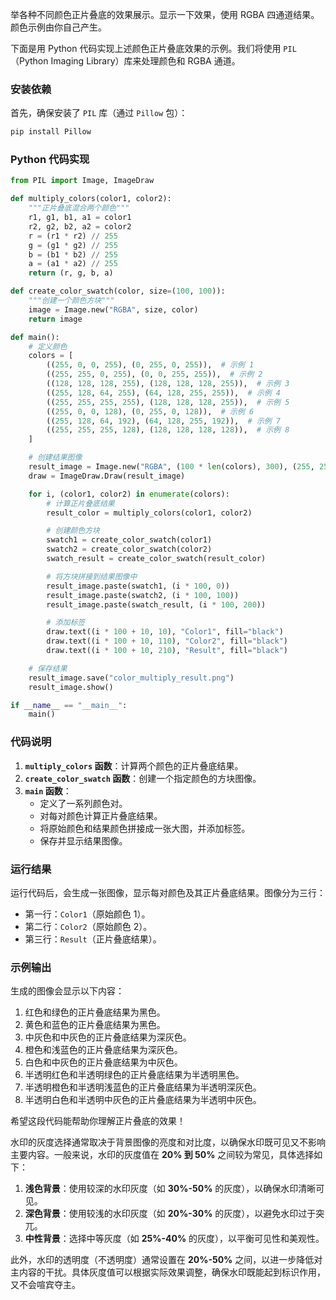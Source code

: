 举各种不同颜色正片叠底的效果展示。显示一下效果，使用 RGBA 四通道结果。颜色示例由你自己产生。

下面是用 Python 代码实现上述颜色正片叠底效果的示例。我们将使用 `PIL`（Python Imaging Library）库来处理颜色和 RGBA 通道。

### 安装依赖

首先，确保安装了 `PIL` 库（通过 `Pillow` 包）：

```bash
pip install Pillow
```

### Python 代码实现

```python
from PIL import Image, ImageDraw

def multiply_colors(color1, color2):
    """正片叠底混合两个颜色"""
    r1, g1, b1, a1 = color1
    r2, g2, b2, a2 = color2
    r = (r1 * r2) // 255
    g = (g1 * g2) // 255
    b = (b1 * b2) // 255
    a = (a1 * a2) // 255
    return (r, g, b, a)

def create_color_swatch(color, size=(100, 100)):
    """创建一个颜色方块"""
    image = Image.new("RGBA", size, color)
    return image

def main():
    # 定义颜色
    colors = [
        ((255, 0, 0, 255), (0, 255, 0, 255)),  # 示例 1
        ((255, 255, 0, 255), (0, 0, 255, 255)),  # 示例 2
        ((128, 128, 128, 255), (128, 128, 128, 255)),  # 示例 3
        ((255, 128, 64, 255), (64, 128, 255, 255)),  # 示例 4
        ((255, 255, 255, 255), (128, 128, 128, 255)),  # 示例 5
        ((255, 0, 0, 128), (0, 255, 0, 128)),  # 示例 6
        ((255, 128, 64, 192), (64, 128, 255, 192)),  # 示例 7
        ((255, 255, 255, 128), (128, 128, 128, 128)),  # 示例 8
    ]

    # 创建结果图像
    result_image = Image.new("RGBA", (100 * len(colors), 300), (255, 255, 255, 255))
    draw = ImageDraw.Draw(result_image)

    for i, (color1, color2) in enumerate(colors):
        # 计算正片叠底结果
        result_color = multiply_colors(color1, color2)

        # 创建颜色方块
        swatch1 = create_color_swatch(color1)
        swatch2 = create_color_swatch(color2)
        swatch_result = create_color_swatch(result_color)

        # 将方块拼接到结果图像中
        result_image.paste(swatch1, (i * 100, 0))
        result_image.paste(swatch2, (i * 100, 100))
        result_image.paste(swatch_result, (i * 100, 200))

        # 添加标签
        draw.text((i * 100 + 10, 10), "Color1", fill="black")
        draw.text((i * 100 + 10, 110), "Color2", fill="black")
        draw.text((i * 100 + 10, 210), "Result", fill="black")

    # 保存结果
    result_image.save("color_multiply_result.png")
    result_image.show()

if __name__ == "__main__":
    main()
```

### 代码说明

1. **`multiply_colors` 函数**：计算两个颜色的正片叠底结果。
2. **`create_color_swatch` 函数**：创建一个指定颜色的方块图像。
3. **`main` 函数**：
   - 定义了一系列颜色对。
   - 对每对颜色计算正片叠底结果。
   - 将原始颜色和结果颜色拼接成一张大图，并添加标签。
   - 保存并显示结果图像。

### 运行结果

运行代码后，会生成一张图像，显示每对颜色及其正片叠底结果。图像分为三行：

- 第一行：`Color1`（原始颜色 1）。
- 第二行：`Color2`（原始颜色 2）。
- 第三行：`Result`（正片叠底结果）。

### 示例输出

生成的图像会显示以下内容：

1. 红色和绿色的正片叠底结果为黑色。
2. 黄色和蓝色的正片叠底结果为黑色。
3. 中灰色和中灰色的正片叠底结果为深灰色。
4. 橙色和浅蓝色的正片叠底结果为深灰色。
5. 白色和中灰色的正片叠底结果为中灰色。
6. 半透明红色和半透明绿色的正片叠底结果为半透明黑色。
7. 半透明橙色和半透明浅蓝色的正片叠底结果为半透明深灰色。
8. 半透明白色和半透明中灰色的正片叠底结果为半透明中灰色。

希望这段代码能帮助你理解正片叠底的效果！

水印的灰度选择通常取决于背景图像的亮度和对比度，以确保水印既可见又不影响主要内容。一般来说，水印的灰度值在 **20% 到 50%** 之间较为常见，具体选择如下：

1. **浅色背景**：使用较深的水印灰度（如 **30%-50%** 的灰度），以确保水印清晰可见。
2. **深色背景**：使用较浅的水印灰度（如 **20%-30%** 的灰度），以避免水印过于突兀。
3. **中性背景**：选择中等灰度（如 **25%-40%** 的灰度），以平衡可见性和美观性。

此外，水印的透明度（不透明度）通常设置在 **20%-50%** 之间，以进一步降低对主内容的干扰。具体灰度值可以根据实际效果调整，确保水印既能起到标识作用，又不会喧宾夺主。
